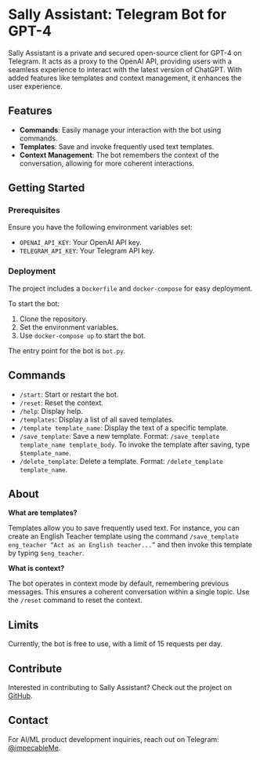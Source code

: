 # Sally Assistant: Telegram Bot for GPT-4

Sally Assistant is a private and secured open-source client for GPT-4 on Telegram. It acts as a proxy to the OpenAI API, providing users with a seamless experience to interact with the latest version of ChatGPT. With added features like templates and context management, it enhances the user experience.

## Features

- **Commands**: Easily manage your interaction with the bot using commands.
- **Templates**: Save and invoke frequently used text templates.
- **Context Management**: The bot remembers the context of the conversation, allowing for more coherent interactions.

## Getting Started

### Prerequisites

Ensure you have the following environment variables set:

- `OPENAI_API_KEY`: Your OpenAI API key.
- `TELEGRAM_API_KEY`: Your Telegram API key.

### Deployment

The project includes a `Dockerfile` and `docker-compose` for easy deployment.

To start the bot:

1. Clone the repository.
2. Set the environment variables.
3. Use `docker-compose up` to start the bot.

The entry point for the bot is `bot.py`.

## Commands

- `/start`: Start or restart the bot.
- `/reset`: Reset the context.
- `/help`: Display help.
- `/templates`: Display a list of all saved templates.
- `/template template_name`: Display the text of a specific template.
- `/save_template`: Save a new template. Format: `/save_template template_name template_body`. To invoke the template after saving, type `$template_name`.
- `/delete_template`: Delete a template. Format: `/delete_template template_name`.

## About

**What are templates?**

Templates allow you to save frequently used text. For instance, you can create an English Teacher template using the command `/save_template eng_teacher “Act as an English teacher...”` and then invoke this template by typing `$eng_teacher`.

**What is context?**

The bot operates in context mode by default, remembering previous messages. This ensures a coherent conversation within a single topic. Use the `/reset` command to reset the context.

## Limits

Currently, the bot is free to use, with a limit of 15 requests per day.

## Contribute

Interested in contributing to Sally Assistant? Check out the project on [GitHub](https://github.com/petrNikolaev1/sally-assistant).

## Contact

For AI/ML product development inquiries, reach out on Telegram: [@impecableMe](https://t.me/impecableMe).

